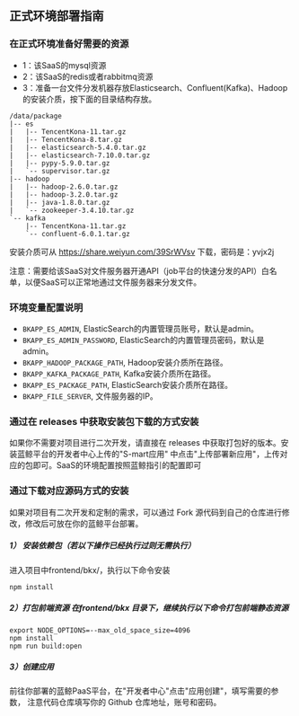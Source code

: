 ## 正式环境部署指南


### 在正式环境准备好需要的资源
- 1：该SaaS的mysql资源
- 2：该SaaS的redis或者rabbitmq资源
- 3：准备一台文件分发机器存放Elasticsearch、Confluent(Kafka)、Hadoop的安装介质，按下面的目录结构存放。
```
/data/package
|-- es
|   |-- TencentKona-11.tar.gz
|   |-- TencentKona-8.tar.gz
|   |-- elasticsearch-5.4.0.tar.gz
|   |-- elasticsearch-7.10.0.tar.gz
|   |-- pypy-5.9.0.tar.gz
|   `-- supervisor.tar.gz
|-- hadoop
|   |-- hadoop-2.6.0.tar.gz
|   |-- hadoop-3.2.0.tar.gz
|   |-- java-1.8.0.tar.gz
|   `-- zookeeper-3.4.10.tar.gz
`-- kafka
    |-- TencentKona-11.tar.gz
    `-- confluent-6.0.1.tar.gz
```
安装介质可从 https://share.weiyun.com/39SrWVsv 下载，密码是：yvjx2j


注意：需要给该SaaS对文件服务器开通API（job平台的快速分发的API）白名单，以便SaaS可以正常地通过文件服务器来分发文件。

### 环境变量配置说明
- `BKAPP_ES_ADMIN`, ElasticSearch的内置管理员账号，默认是admin。
- `BKAPP_ES_ADMIN_PASSWORD`, ElasticSearch的内置管理员密码，默认是admin。
- `BKAPP_HADOOP_PACKAGE_PATH`, Hadoop安装介质所在路径。
- `BKAPP_KAFKA_PACKAGE_PATH`, Kafka安装介质所在路径。
- `BKAPP_ES_PACKAGE_PATH`, ElasticSearch安装介质所在路径。
- `BKAPP_FILE_SERVER`, 文件服务器的IP。


### 通过在 releases 中获取安装包下载的方式安装
如果你不需要对项目进行二次开发，请直接在 releases 中获取打包好的版本。安装蓝鲸平台的开发者中心上传的"S-mart应用"
中点击"上传部署新应用"，上传对应的包即可。SaaS的环境配置按照蓝鲸指引的配置即可


### 通过下载对应源码方式的安装

如果对项目有二次开发和定制的需求，可以通过 Fork 源代码到自己的仓库进行修改，修改后可放在你的蓝鲸平台部署。

##### 1） 安装依赖包（若以下操作已经执行过则无需执行）

进入项目中frontend/bkx/，执行以下命令安装
```
npm install
```
##### 2）打包前端资源 在frontend/bkx 目录下，继续执行以下命令打包前端静态资源
```
export NODE_OPTIONS=--max_old_space_size=4096
npm install
npm run build:open
```

##### 3）创建应用
前往你部署的蓝鲸PaaS平台，在"开发者中心"点击"应用创建"，填写需要的参数，
注意代码仓库填写你的 Github 仓库地址，账号和密码。
